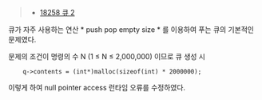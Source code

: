 > - [18258 큐 2](https://www.acmicpc.net/problem/18258)

큐가 자주 사용하는 연산 * push pop empty size * 를 이용하여 푸는 큐의 기본적인 문제였다.

문제의 조건이 명령의 수 N (1 ≤ N ≤ 2,000,000) 이므로 큐 생성 시 
```
	q->contents = (int*)malloc(sizeof(int) * 2000000);
```
이렇게 하여 null pointer access 런타임 오류를 수정하였다. 

